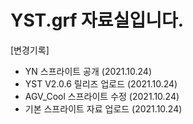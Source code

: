 # YST.grf 자료실입니다.
[변경기록]
  - YN 스프라이트 공개 (2021.10.24)
  - YST V2.0.6 릴리즈 업로드 (2021.10.24)
  - AGV_Cool 스프라이트 수정 (2021.10.24)
  - 기본 스프라이트 자료 업로드 (2021.10.24)